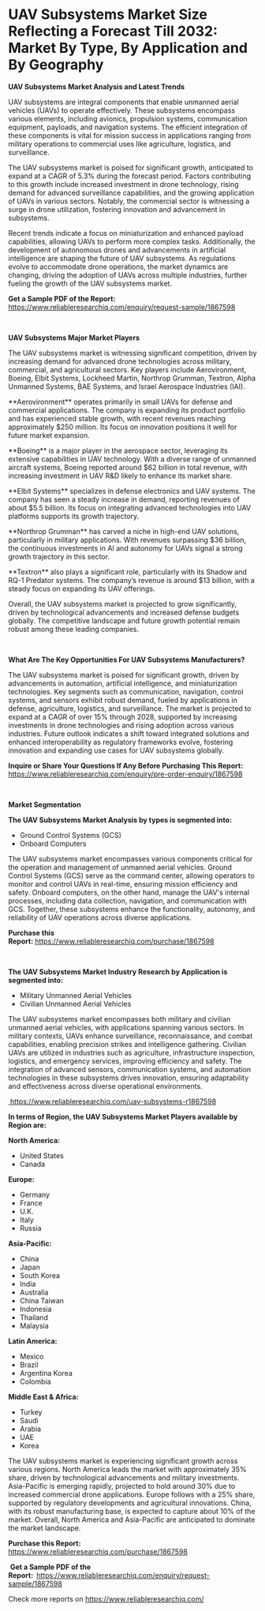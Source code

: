 <p><h1>UAV Subsystems Market Size Reflecting a Forecast Till 2032: Market By Type, By Application and By Geography</h1></p><p><strong>UAV Subsystems Market Analysis and Latest Trends</strong></p>
<p><p>UAV subsystems are integral components that enable unmanned aerial vehicles (UAVs) to operate effectively. These subsystems encompass various elements, including avionics, propulsion systems, communication equipment, payloads, and navigation systems. The efficient integration of these components is vital for mission success in applications ranging from military operations to commercial uses like agriculture, logistics, and surveillance.</p><p>The UAV subsystems market is poised for significant growth, anticipated to expand at a CAGR of 5.3% during the forecast period. Factors contributing to this growth include increased investment in drone technology, rising demand for advanced surveillance capabilities, and the growing application of UAVs in various sectors. Notably, the commercial sector is witnessing a surge in drone utilization, fostering innovation and advancement in subsystems.</p><p>Recent trends indicate a focus on miniaturization and enhanced payload capabilities, allowing UAVs to perform more complex tasks. Additionally, the development of autonomous drones and advancements in artificial intelligence are shaping the future of UAV subsystems. As regulations evolve to accommodate drone operations, the market dynamics are changing, driving the adoption of UAVs across multiple industries, further fueling the growth of the UAV subsystems market.</p></p>
<p><strong>Get a Sample PDF of the Report:&nbsp;</strong> <a href="https://www.reliableresearchiq.com/enquiry/request-sample/1867598?utm_campaign=2657&utm_medium=2&utm_source=Github&utm_content=ia&utm_term=02032025&utm_id=uav-subsystems">https://www.reliableresearchiq.com/enquiry/request-sample/1867598</a></p>
<p>&nbsp;</p>
<p><strong>UAV Subsystems Major Market Players</strong></p>
<p><p>The UAV subsystems market is witnessing significant competition, driven by increasing demand for advanced drone technologies across military, commercial, and agricultural sectors. Key players include Aerovironment, Boeing, Elbit Systems, Lockheed Martin, Northrop Grumman, Textron, Alpha Unmanned Systems, BAE Systems, and Israel Aerospace Industries (IAI).</p><p>**Aerovironment** operates primarily in small UAVs for defense and commercial applications. The company is expanding its product portfolio and has experienced stable growth, with recent revenues reaching approximately $250 million. Its focus on innovation positions it well for future market expansion.</p><p>**Boeing** is a major player in the aerospace sector, leveraging its extensive capabilities in UAV technology. With a diverse range of unmanned aircraft systems, Boeing reported around $62 billion in total revenue, with increasing investment in UAV R&D likely to enhance its market share.</p><p>**Elbit Systems** specializes in defense electronics and UAV systems. The company has seen a steady increase in demand, reporting revenues of about $5.5 billion. Its focus on integrating advanced technologies into UAV platforms supports its growth trajectory.</p><p>**Northrop Grumman** has carved a niche in high-end UAV solutions, particularly in military applications. With revenues surpassing $36 billion, the continuous investments in AI and autonomy for UAVs signal a strong growth trajectory in this sector.</p><p>**Textron** also plays a significant role, particularly with its Shadow and RQ-1 Predator systems. The company’s revenue is around $13 billion, with a steady focus on expanding its UAV offerings.</p><p>Overall, the UAV subsystems market is projected to grow significantly, driven by technological advancements and increased defense budgets globally. The competitive landscape and future growth potential remain robust among these leading companies.</p></p>
<p>&nbsp;</p>
<p><strong>What Are The Key Opportunities For UAV Subsystems Manufacturers?</strong></p>
<p><p>The UAV subsystems market is poised for significant growth, driven by advancements in automation, artificial intelligence, and miniaturization technologies. Key segments such as communication, navigation, control systems, and sensors exhibit robust demand, fueled by applications in defense, agriculture, logistics, and surveillance. The market is projected to expand at a CAGR of over 15% through 2028, supported by increasing investments in drone technologies and rising adoption across various industries. Future outlook indicates a shift toward integrated solutions and enhanced interoperability as regulatory frameworks evolve, fostering innovation and expanding use cases for UAV subsystems globally.</p></p>
<p><strong>Inquire or Share Your Questions If Any Before Purchasing This Report:</strong> <a href="https://www.reliableresearchiq.com/enquiry/pre-order-enquiry/1867598?utm_campaign=2657&utm_medium=2&utm_source=Github&utm_content=ia&utm_term=02032025&utm_id=uav-subsystems">https://www.reliableresearchiq.com/enquiry/pre-order-enquiry/1867598</a></p>
<p>&nbsp;</p>
<p><strong>Market Segmentation</strong></p>
<p><strong>The UAV Subsystems Market Analysis by types is segmented into:</strong></p>
<p><ul><li>Ground Control Systems (GCS)</li><li>Onboard Computers</li></ul></p>
<p><p>The UAV subsystems market encompasses various components critical for the operation and management of unmanned aerial vehicles. Ground Control Systems (GCS) serve as the command center, allowing operators to monitor and control UAVs in real-time, ensuring mission efficiency and safety. Onboard computers, on the other hand, manage the UAV's internal processes, including data collection, navigation, and communication with GCS. Together, these subsystems enhance the functionality, autonomy, and reliability of UAV operations across diverse applications.</p></p>
<p><strong>Purchase this Report:&nbsp;</strong><a href="https://www.reliableresearchiq.com/purchase/1867598?utm_campaign=2657&utm_medium=2&utm_source=Github&utm_content=ia&utm_term=02032025&utm_id=uav-subsystems">https://www.reliableresearchiq.com/purchase/1867598</a></p>
<p>&nbsp;</p>
<p><strong>The UAV Subsystems Market Industry Research by Application is segmented into:</strong></p>
<p><ul><li>Military Unmanned Aerial Vehicles</li><li>Civilian Unmanned Aerial Vehicles</li></ul></p>
<p><p>The UAV subsystems market encompasses both military and civilian unmanned aerial vehicles, with applications spanning various sectors. In military contexts, UAVs enhance surveillance, reconnaissance, and combat capabilities, enabling precision strikes and intelligence gathering. Civilian UAVs are utilized in industries such as agriculture, infrastructure inspection, logistics, and emergency services, improving efficiency and safety. The integration of advanced sensors, communication systems, and automation technologies in these subsystems drives innovation, ensuring adaptability and effectiveness across diverse operational environments.</p></p>
<p><a href="https://www.reliableresearchiq.com/uav-subsystems-r1867598?utm_campaign=2657&utm_medium=2&utm_source=Github&utm_content=ia&utm_term=02032025&utm_id=uav-subsystems">&nbsp;https://www.reliableresearchiq.com/uav-subsystems-r1867598</a></p>
<p><strong>In terms of Region, the UAV Subsystems Market Players available by Region are:</strong></p>
<p>
    <p> <strong> North America: </strong>
        <ul>
            <li>United States</li>
            <li>Canada</li>
        </ul>
        </p> 
    <p> <strong> Europe: </strong>
        <ul>
            <li>Germany</li>
            <li>France</li>
            <li>U.K.</li>
            <li>Italy</li>
            <li>Russia</li>
        </ul>
        </p> 
    <p> <strong> Asia-Pacific: </strong>
        <ul>
            <li>China</li>
            <li>Japan</li>
            <li>South Korea</li>
            <li>India</li>
            <li>Australia</li>
            <li>China Taiwan</li>
            <li>Indonesia</li>
            <li>Thailand</li>
            <li>Malaysia</li>
        </ul>
        </p> 
    <p> <strong> Latin America: </strong>
        <ul>
            <li>Mexico</li>
            <li>Brazil</li>
            <li>Argentina Korea</li>
            <li>Colombia</li>
        </ul>
        </p> 
    <p> <strong> Middle East & Africa: </strong>
        <ul>
            <li>Turkey</li>
            <li>Saudi</li>
            <li>Arabia</li>
            <li>UAE</li>
            <li>Korea</li>
        </ul>
    </p>
    </p>
<p><p>The UAV subsystems market is experiencing significant growth across various regions. North America leads the market with approximately 35% share, driven by technological advancements and military investments. Asia-Pacific is emerging rapidly, projected to hold around 30% due to increased commercial drone applications. Europe follows with a 25% share, supported by regulatory developments and agricultural innovations. China, with its robust manufacturing base, is expected to capture about 10% of the market. Overall, North America and Asia-Pacific are anticipated to dominate the market landscape.</p></p>
<p><strong>Purchase this Report: </strong><a href="https://www.reliableresearchiq.com/purchase/1867598?utm_campaign=2657&utm_medium=2&utm_source=Github&utm_content=ia&utm_term=02032025&utm_id=uav-subsystems">https://www.reliableresearchiq.com/purchase/1867598</a></p>
<p>&nbsp;<strong>Get a Sample PDF of the Report:&nbsp;&nbsp;</strong><a href="https://www.reliableresearchiq.com/enquiry/request-sample/1867598?utm_campaign=2657&utm_medium=2&utm_source=Github&utm_content=ia&utm_term=02032025&utm_id=uav-subsystems">https://www.reliableresearchiq.com/enquiry/request-sample/1867598</a></p>
<p><strong></strong></p>
<p>Check more reports on <a href="https://www.reliableresearchiq.com/?utm_campaign=2657&utm_medium=2&utm_source=Github&utm_content=ia&utm_term=02032025&utm_id=uav-subsystems">https://www.reliableresearchiq.com/</a></p>